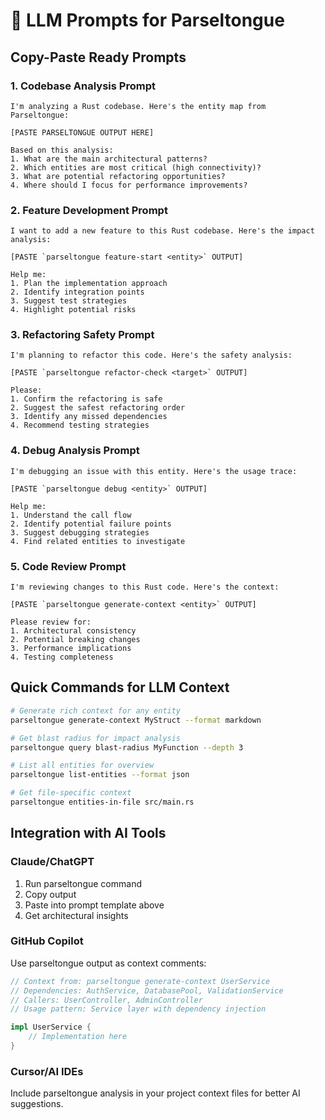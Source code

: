 # 🤖 LLM Prompts for Parseltongue

## Copy-Paste Ready Prompts

### 1. Codebase Analysis Prompt
```
I'm analyzing a Rust codebase. Here's the entity map from Parseltongue:

[PASTE PARSELTONGUE OUTPUT HERE]

Based on this analysis:
1. What are the main architectural patterns?
2. Which entities are most critical (high connectivity)?
3. What are potential refactoring opportunities?
4. Where should I focus for performance improvements?
```

### 2. Feature Development Prompt
```
I want to add a new feature to this Rust codebase. Here's the impact analysis:

[PASTE `parseltongue feature-start <entity>` OUTPUT]

Help me:
1. Plan the implementation approach
2. Identify integration points
3. Suggest test strategies
4. Highlight potential risks
```

### 3. Refactoring Safety Prompt
```
I'm planning to refactor this code. Here's the safety analysis:

[PASTE `parseltongue refactor-check <target>` OUTPUT]

Please:
1. Confirm the refactoring is safe
2. Suggest the safest refactoring order
3. Identify any missed dependencies
4. Recommend testing strategies
```

### 4. Debug Analysis Prompt
```
I'm debugging an issue with this entity. Here's the usage trace:

[PASTE `parseltongue debug <entity>` OUTPUT]

Help me:
1. Understand the call flow
2. Identify potential failure points
3. Suggest debugging strategies
4. Find related entities to investigate
```

### 5. Code Review Prompt
```
I'm reviewing changes to this Rust code. Here's the context:

[PASTE `parseltongue generate-context <entity>` OUTPUT]

Please review for:
1. Architectural consistency
2. Potential breaking changes
3. Performance implications
4. Testing completeness
```

## Quick Commands for LLM Context

```bash
# Generate rich context for any entity
parseltongue generate-context MyStruct --format markdown

# Get blast radius for impact analysis  
parseltongue query blast-radius MyFunction --depth 3

# List all entities for overview
parseltongue list-entities --format json

# Get file-specific context
parseltongue entities-in-file src/main.rs
```

## Integration with AI Tools

### Claude/ChatGPT
1. Run parseltongue command
2. Copy output
3. Paste into prompt template above
4. Get architectural insights

### GitHub Copilot
Use parseltongue output as context comments:
```rust
// Context from: parseltongue generate-context UserService
// Dependencies: AuthService, DatabasePool, ValidationService
// Callers: UserController, AdminController
// Usage pattern: Service layer with dependency injection

impl UserService {
    // Implementation here
}
```

### Cursor/AI IDEs
Include parseltongue analysis in your project context files for better AI suggestions.